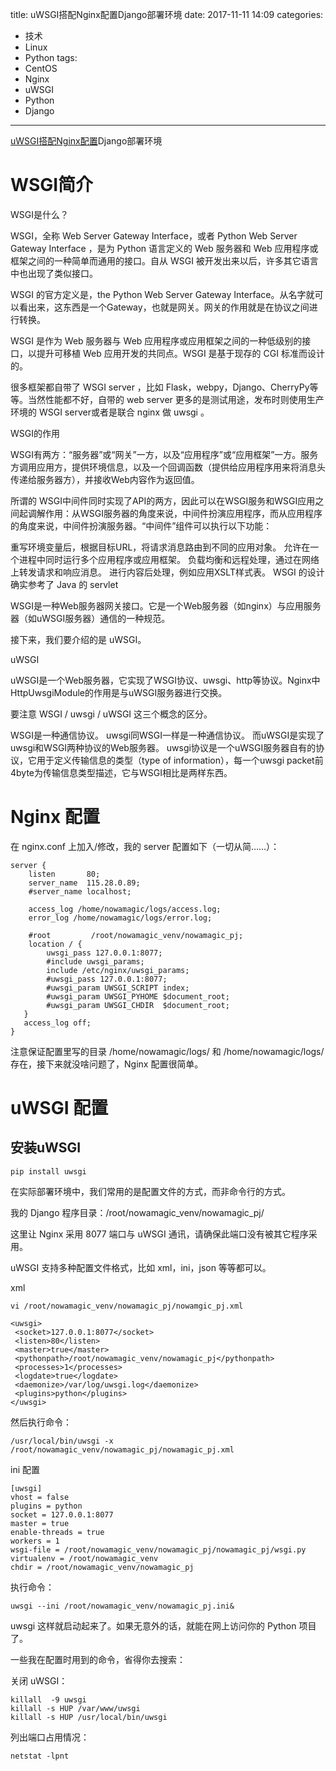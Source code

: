 title: uWSGI搭配Nginx配置Django部署环境
date: 2017-11-11 14:09
categories:
- 技术
- Linux
- Python
tags:
- CentOS
- Nginx
- uWSGI
- Python
- Django
---
[uWSGI搭配Nginx配置](http://www.nowamagic.net/academy/detail/1330308)Django部署环境

# WSGI简介
WSGI是什么？

WSGI，全称 Web Server Gateway Interface，或者 Python Web Server Gateway Interface ，是为 Python 语言定义的 Web 服务器和 Web 应用程序或框架之间的一种简单而通用的接口。自从 WSGI 被开发出来以后，许多其它语言中也出现了类似接口。

WSGI 的官方定义是，the Python Web Server Gateway Interface。从名字就可以看出来，这东西是一个Gateway，也就是网关。网关的作用就是在协议之间进行转换。

WSGI 是作为 Web 服务器与 Web 应用程序或应用框架之间的一种低级别的接口，以提升可移植 Web 应用开发的共同点。WSGI 是基于现存的 CGI 标准而设计的。

很多框架都自带了 WSGI server ，比如 Flask，webpy，Django、CherryPy等等。当然性能都不好，自带的 web server 更多的是测试用途，发布时则使用生产环境的 WSGI server或者是联合 nginx 做 uwsgi 。

WSGI的作用

WSGI有两方：“服务器”或“网关”一方，以及“应用程序”或“应用框架”一方。服务方调用应用方，提供环境信息，以及一个回调函数（提供给应用程序用来将消息头传递给服务器方），并接收Web内容作为返回值。

所谓的 WSGI中间件同时实现了API的两方，因此可以在WSGI服务和WSGI应用之间起调解作用：从WSGI服务器的角度来说，中间件扮演应用程序，而从应用程序的角度来说，中间件扮演服务器。“中间件”组件可以执行以下功能：

重写环境变量后，根据目标URL，将请求消息路由到不同的应用对象。
允许在一个进程中同时运行多个应用程序或应用框架。
负载均衡和远程处理，通过在网络上转发请求和响应消息。
进行内容后处理，例如应用XSLT样式表。
WSGI 的设计确实参考了 Java 的 servlet

WSGI是一种Web服务器网关接口。它是一个Web服务器（如nginx）与应用服务器（如uWSGI服务器）通信的一种规范。

接下来，我们要介绍的是 uWSGI。

uWSGI

uWSGI是一个Web服务器，它实现了WSGI协议、uwsgi、http等协议。Nginx中HttpUwsgiModule的作用是与uWSGI服务器进行交换。

要注意 WSGI / uwsgi / uWSGI 这三个概念的区分。

WSGI是一种通信协议。
uwsgi同WSGI一样是一种通信协议。
而uWSGI是实现了uwsgi和WSGI两种协议的Web服务器。
uwsgi协议是一个uWSGI服务器自有的协议，它用于定义传输信息的类型（type of information），每一个uwsgi packet前4byte为传输信息类型描述，它与WSGI相比是两样东西。

# Nginx 配置

在 nginx.conf 上加入/修改，我的 server 配置如下（一切从简……）：

```
server {
    listen       80;
    server_name  115.28.0.89;
    #server_name localhost;

    access_log /home/nowamagic/logs/access.log;
    error_log /home/nowamagic/logs/error.log;

    #root         /root/nowamagic_venv/nowamagic_pj;
    location / {
        uwsgi_pass 127.0.0.1:8077;
        #include uwsgi_params;
        include /etc/nginx/uwsgi_params;
        #uwsgi_pass 127.0.0.1:8077;
        #uwsgi_param UWSGI_SCRIPT index;
        #uwsgi_param UWSGI_PYHOME $document_root;
        #uwsgi_param UWSGI_CHDIR  $document_root;
   }
   access_log off;
}
```

注意保证配置里写的目录 /home/nowamagic/logs/ 和 /home/nowamagic/logs/ 存在，接下来就没啥问题了，Nginx 配置很简单。

# uWSGI 配置
## 安装uWSGI
```
pip install uwsgi
```

在实际部署环境中，我们常用的是配置文件的方式，而非命令行的方式。

我的 Django 程序目录：/root/nowamagic_venv/nowamagic_pj/

这里让 Nginx 采用 8077 端口与 uWSGI 通讯，请确保此端口没有被其它程序采用。

uWSGI 支持多种配置文件格式，比如 xml，ini，json 等等都可以。

xml

```
vi /root/nowamagic_venv/nowamagic_pj/nowamgic_pj.xml

<uwsgi>
 <socket>127.0.0.1:8077</socket>
 <listen>80</listen>
 <master>true</master>
 <pythonpath>/root/nowamagic_venv/nowamagic_pj</pythonpath>
 <processes>1</processes>
 <logdate>true</logdate>
 <daemonize>/var/log/uwsgi.log</daemonize>
 <plugins>python</plugins>
</uwsgi>
```

然后执行命令：

```
/usr/local/bin/uwsgi -x /root/nowamagic_venv/nowamagic_pj/nowamagic_pj.xml
```

ini 配置

```
[uwsgi]
vhost = false
plugins = python
socket = 127.0.0.1:8077
master = true
enable-threads = true
workers = 1
wsgi-file = /root/nowamagic_venv/nowamagic_pj/nowamagic_pj/wsgi.py
virtualenv = /root/nowamagic_venv
chdir = /root/nowamagic_venv/nowamagic_pj
```

执行命令：

```
uwsgi --ini /root/nowamagic_venv/nowamagic_pj.ini&
```

uwsgi 这样就启动起来了。如果无意外的话，就能在网上访问你的 Python 项目了。

一些我在配置时用到的命令，省得你去搜索：

关闭 uWSGI：

```
killall  -9 uwsgi
killall -s HUP /var/www/uwsgi 
killall -s HUP /usr/local/bin/uwsgi
```

列出端口占用情况：

```
netstat -lpnt
```